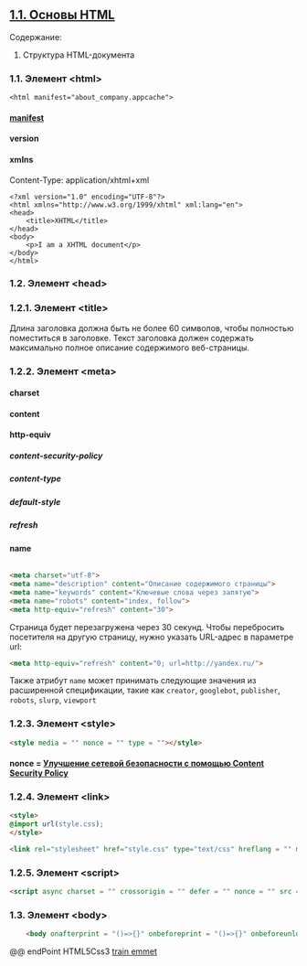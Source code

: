 ## [1.1. Основы HTML](https://html5book.ru/osnovy-html/#part4)

Содержание:
1) Структура HTML-документа
### 1.1. Элемент \<html>

    <html manifest="about_company.appcache">

#### [manifest](https://developer.mozilla.org/ru/docs/Web/HTML/%D0%98%D1%81%D0%BF%D0%BE%D0%BB%D1%8C%D0%B7%D0%BE%D0%B2%D0%B0%D0%BD%D0%B8%D0%B5_%D0%BA%D1%8D%D1%88%D0%B8%D1%80%D0%BE%D0%B2%D0%B0%D0%BD%D0%B8%D1%8F_%D0%BF%D1%80%D0%B8%D0%BB%D0%BE%D0%B6%D0%B5%D0%BD%D0%B8%D0%B9)


#### version
 

#### xmlns
Content-Type: application/xhtml+xml

    <?xml version="1.0" encoding="UTF-8"?>
    <html xmlns="http://www.w3.org/1999/xhtml" xml:lang="en">
    <head>
        <title>XHTML</title>
    </head>
    <body>
        <p>I am a XHTML document</p>
    </body>
    </html>
### 1.2. Элемент \<head>

### 1.2.1. Элемент \<title>
Длина заголовка должна быть не более 60 символов, чтобы полностью поместиться в заголовке. Текст заголовка должен содержать максимально полное описание содержимого веб-страницы.

### 1.2.2. Элемент \<meta>

#### charset

#### content

#### http-equiv
##### content-security-policy
##### content-type
##### default-style
##### refresh

#### name



```html

<meta charset="utf-8">
<meta name="description" content="Описание содержимого страницы">
<meta name="keywords" content="Ключевые слова через запятую">
<meta name="robots" content="index, follow"> 
<meta http-equiv="refresh" content="30">
```

Страница будет перезагружена через 30 секунд. Чтобы перебросить посетителя на другую страницу, нужно указать URL-адрес в параметре url:

```html
<meta http-equiv="refresh" content="0; url=http://yandex.ru/">

```
Также атрибут `name` может принимать следующие значения из расширенной спецификации, такие как `creator`, `googlebot`, `publisher`, `robots`, `slurp`, `viewport`

### 1.2.3. Элемент \<style>

```html
<style media = "" nonce = "" type = ""></style>
```
#### nonce = [Улучшение сетевой безопасности с помощью Content Security Policy ](https://habr.com/ru/company/nix/blog/271575/)



### 1.2.4. Элемент \<link>

```html
<style>
@import url(style.css);
</style>

<link rel="stylesheet" href="style.css" type="text/css" hreflang = "" media = "" nonce = "" sizes = "" title = "">
```

### 1.2.5. Элемент \<script>

```html
<script async charset = "" crossorigin = "" defer = "" nonce = "" src = "">...</script>
```
### 1.3. Элемент \<body>

```html
    <body onafterprint = "()=>{}" onbeforeprint = "()=>{}" onbeforeunload = "()=>{}" onhashchange = "()=>{}" onmessage = "()=>{}" onoffline = "()=>{}" ononline = "()=>{}" onpagehide = "()=>{}" onpageshow = "()=>{}" onunload = "()=>{}" ></body>
```  

@@ endPoint HTML5Css3 [train emmet](https://dwstroy.ru/stail/plaginy-rasshireniya/emmet-shpargalka/)
